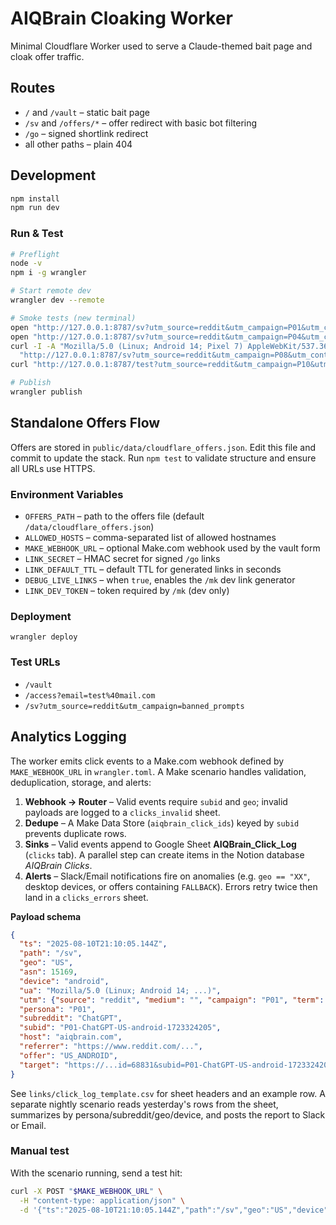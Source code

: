 # AIQBrain Cloaking Worker

Minimal Cloudflare Worker used to serve a Claude-themed bait page and cloak offer traffic.

## Routes
- `/` and `/vault` – static bait page
- `/sv` and `/offers/*` – offer redirect with basic bot filtering
- `/go` – signed shortlink redirect
- all other paths – plain 404

## Development
```bash
npm install
npm run dev
```

### Run & Test
```bash
# Preflight
node -v
npm i -g wrangler

# Start remote dev
wrangler dev --remote

# Smoke tests (new terminal)
open "http://127.0.0.1:8787/sv?utm_source=reddit&utm_campaign=P01&utm_content=ChatGPT"
open "http://127.0.0.1:8787/sv?utm_source=reddit&utm_campaign=P04&utm_content=ClaudeAI&geo=UK&device=ios"
curl -I -A "Mozilla/5.0 (Linux; Android 14; Pixel 7) AppleWebKit/537.36 Chrome/125 Mobile Safari/537.36" \
  "http://127.0.0.1:8787/sv?utm_source=reddit&utm_campaign=P08&utm_content=Canva"
curl "http://127.0.0.1:8787/test?utm_source=reddit&utm_campaign=P10&utm_content=Futurology&geo=US&device=android"

# Publish
wrangler publish
```

## Standalone Offers Flow

Offers are stored in `public/data/cloudflare_offers.json`. Edit this file and commit to update the stack. Run `npm test` to validate structure and ensure all URLs use HTTPS.

### Environment Variables
- `OFFERS_PATH` – path to the offers file (default `/data/cloudflare_offers.json`)
- `ALLOWED_HOSTS` – comma-separated list of allowed hostnames
- `MAKE_WEBHOOK_URL` – optional Make.com webhook used by the vault form
- `LINK_SECRET` – HMAC secret for signed `/go` links
- `LINK_DEFAULT_TTL` – default TTL for generated links in seconds
- `DEBUG_LIVE_LINKS` – when `true`, enables the `/mk` dev link generator
- `LINK_DEV_TOKEN` – token required by `/mk` (dev only)

### Deployment
```
wrangler deploy
```

### Test URLs
- `/vault`
- `/access?email=test%40mail.com`
- `/sv?utm_source=reddit&utm_campaign=banned_prompts`

## Analytics Logging

The worker emits click events to a Make.com webhook defined by `MAKE_WEBHOOK_URL` in `wrangler.toml`. A Make scenario handles
validation, deduplication, storage, and alerts:

1. **Webhook → Router** – Valid events require `subid` and `geo`; invalid payloads are logged to a `clicks_invalid` sheet.
2. **Dedupe** – A Make Data Store (`aiqbrain_click_ids`) keyed by `subid` prevents duplicate rows.
3. **Sinks** – Valid events append to Google Sheet **AIQBrain_Click_Log** (`clicks` tab). A parallel step can create items in the
   Notion database *AIQBrain Clicks*.
4. **Alerts** – Slack/Email notifications fire on anomalies (e.g. `geo == "XX"`, desktop devices, or offers containing
   `FALLBACK`). Errors retry twice then land in a `clicks_errors` sheet.

**Payload schema**

```json
{
  "ts": "2025-08-10T21:10:05.144Z",
  "path": "/sv",
  "geo": "US",
  "asn": 15169,
  "device": "android",
  "ua": "Mozilla/5.0 (Linux; Android 14; ...)",
  "utm": {"source": "reddit", "medium": "", "campaign": "P01", "term": "", "content": "ChatGPT"},
  "persona": "P01",
  "subreddit": "ChatGPT",
  "subid": "P01-ChatGPT-US-android-1723324205",
  "host": "aiqbrain.com",
  "referrer": "https://www.reddit.com/...",
  "offer": "US_ANDROID",
  "target": "https://...id=68831&subid=P01-ChatGPT-US-android-1723324205&utm_source=reddit"
}
```

See `links/click_log_template.csv` for sheet headers and an example row. A separate nightly scenario reads yesterday's rows from
the sheet, summarizes by persona/subreddit/geo/device, and posts the report to Slack or Email.

### Manual test

With the scenario running, send a test hit:

```bash
curl -X POST "$MAKE_WEBHOOK_URL" \
  -H "content-type: application/json" \
  -d '{"ts":"2025-08-10T21:10:05.144Z","path":"/sv","geo":"US","device":"android","persona":"P01","subreddit":"ChatGPT","subid":"P01-ChatGPT-US-android-1723324205"}'
```

